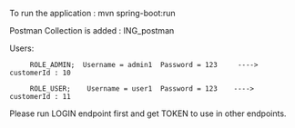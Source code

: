 To run the application :  mvn spring-boot:run 

Postman Collection is added :  ING_postman

Users:

         ROLE_ADMIN;  Username = admin1  Password = 123     ----> customerId : 10 
               
         ROLE_USER;    Username = user1  Password = 123    ----> customerId : 11     

Please run LOGIN endpoint first and get TOKEN to use in other endpoints.              
